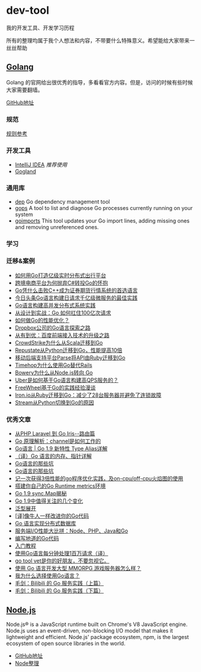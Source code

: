 # dev-tool
我的开发工具、开发学习历程

所有的整理均属于我个人想法和内容，不带要什么特殊意义。希望能给大家带来一丝丝帮助

## [Golang](http://golang.org/)
Golang 的官网给出很优秀的指导，多看看官方内容。但是，访问的时候有些时候大家需要翻墙。

[GitHub地址](https://github.com/golang)

### 规范
[规则参考](go.md)

### 开发工具
- [IntelliJ IDEA](https://www.jetbrains.com/idea/?iceinto) *推荐使用*
- [Gogland](https://www.jetbrains.com/go/?iceinto)

### 通用库
- [dep](https://github.com/golang/dep) Go dependency management tool
- [gops](https://github.com/google/gops) A tool to list and diagnose Go processes currently running on your system
- [goimports](https://github.com/bradfitz/goimports) This tool updates your Go import lines, adding missing ones and
removing unreferenced ones.

### 学习

### 迁移&案例
- [如何用Go打造亿级实时分布式出行平台](https://mp.weixin.qq.com/s/iy1JfYb7E4t8mByx_P_OyA)
- [跨境电商平台为何抛弃C#转投Go的怀抱](https://mp.weixin.qq.com/s/4lV0EwrwGsnUKiYwb3dMjw)
- [Go凭什么击败C++成为证券期货行情系统的首选语言](https://mp.weixin.qq.com/s/GWXog6Mg1xr35k5Oyxxr3g)
- [今日头条Go语言构建日请求千亿级微服务的最佳实践](https://mp.weixin.qq.com/s?__biz=MzIwMjE5MDU4OA==&mid=2653121987&idx=1&sn=bd7d32ef72412b725384a9bb39a19859&chksm=8d35b650ba423f46f44ce6f3ceb65e933470309e386231118ae04aa1f7fa38b2f99a3538ff50&mpshare=1&scene=1&srcid=0719zW0CI9ZiHbPUXigmg2GI#rd)
- [Go语言构建高并发分布式系统实践](https://mp.weixin.qq.com/s?__biz=MjM5NzAwNDI4Mg==&amp;mid=209282398&amp;idx=1&amp;sn=9ffef32b3ab93d1e239c9dc753a3a9bb&amp;scene=1#rd)
- [从设计到实战：Go 如何扛住100亿次请求](https://mp.weixin.qq.com/s?__biz=MjM5OTcxMzE0MQ==&mid=2653369890&idx=1&sn=254cb7771b85bb5bfecad761cec9ad62&chksm=bce4d6388b935f2e396bf03e1d49f76375e253bb7e76a482b6286dd300b3fa1009914324b784&mpshare=1&scene=1&srcid=04257RP0UnQm6EyBKLzXYHNh#rd)
- [如何做Go的性能优化？](https://zhuanlan.zhihu.com/p/27800985)
- [Dropbox公司的Go语言探索之路](http://www.infoq.com/cn/news/2017/07/Dropbox-company-go-explore)
- [从有到优：百度前端接入技术的升级之路](http://www.infoq.com/cn/articles/baidu-frontend-optimization)
- [CrowdStrike为什么从Scala迁移到Go](http://www.infoq.com/cn/news/2015/12/CrowdStrike-Scala-Go)
- [Repustate从Python迁移到Go，性能提高10倍](http://www.infoq.com/cn/news/2015/09/Repustate-Python-Falcon)
- [移动后端支持平台Parse将API由Ruby迁移到Go](http://www.infoq.com/cn/news/2015/06/Ruby-Go-API-Parse)
- [Timehop为什么使用Go替代Rails](http://www.infoq.com/cn/news/2015/03/timehop-go-replace-rails)
- [Bowery为什么从Node.js转向 Go](http://www.infoq.com/cn/news/2015/02/bowery-node-js-turn-to-go)
- [Uber是如何基于Go语言构建高QPS服务的？](http://www.infoq.com/cn/articles/uber-build-high-qps-services)
- [FreeWheel基于Go的实践经验漫谈](http://www.infoq.com/cn/news/2017/06/freewheel-experience-on-go)
- [Iron.io从Ruby迁移到Go：减少了28台服务器并避免了连锁故障](http://www.infoq.com/cn/news/2013/03/ruby-to-go)
- [Stream从Python切换到Go的原因](http://www.infoq.com/cn/articles/stream-switch-go)

### 优秀文章
- [从PHP Laravel 到 Go Iris--路由篇](https://yuanxuxu.com/2017/09/11/cong-php-laraveldao-go-iris-lu-you-pian/)
- [Go 原理解析：channel是如何工作的](https://mp.weixin.qq.com/s/kBimHA6KPsjtOJkkJEyRHw)
- [Go语言 | Go 1.9 新特性 Type Alias详解](http://www.flysnow.org/2017/08/26/go-1-9-type-alias.html)
- [（译）Go 语言的内存、指针详解](http://www.jianshu.com/p/44b9429d7bef)
- [Go语言的那些坑](https://i6448038.github.io/2017/07/28/Go语言的那些坑)
- [Go语言的那些坑](https://i6448038.github.io/2017/07/28/Go语言的那些坑)
- [记一次获得3倍性能的go程序优化实践，及on-cpu/off-cpu火焰图的使用](https://mp.weixin.qq.com/s/9IKaXeWTiiQTFlvZzxgsEA)
- [搭建你自己的Go Runtime metrics环境](http://tonybai.com/2017/07/04/setup-go-runtime-metrics-for-yourself/)
- [Go 1.9 sync.Map揭秘](http://colobu.com/2017/07/11/dive-into-sync-Map/)
- [Go 1.9中值得关注的几个变化](http://tonybai.com/2017/07/14/some-changes-in-go-1-9/)
- [泛型展开](http://v2p.ro/generics.cn.html)
- [[译]像牛人一样改进你的Go代码](http://colobu.com/2017/06/27/Lint-your-golang-code-like-a-mad-man/)
- [Go 语言实现分布式数据库](https://happyer.github.io/2017/06/26/2017-06-26-sharekv/)
- [服务端I/O性能大比拼：Node、PHP、Java和Go](http://www.itran.cc/2017/05/17/server-side-io-performance-node-php-java-go/)
- [编写地道的Go代码](http://colobu.com/2017/02/07/write-idiomatic-golang-codes/)
- [入门教程](https://github.com/zoeminghong/go-library)
- [使用Go语言每分钟处理1百万请求（译）](https://github.com/itfanr/articles-about-golang/blob/master/2016-10/1.handling-1-million-requests-per-minute-with-golang.md)
- [go tool vet是你的好朋友，不要忽视它。](https://github.com/itfanr/articles-about-golang/blob/master/2017-03/if-you-code-in-go-dont-forget-to-vet.md)
- [使用 Go 语言开发大型 MMORPG 游戏服务器怎么样？](https://www.zhihu.com/question/21098952/answer/47703631)
- [我为什么选择使用Go语言？](https://mp.weixin.qq.com/s?__biz=MzA4NTU2MTg3MQ==&mid=405835997&idx=1&sn=50bbe18cadbebdc71f555b0463d039e6&scene=0#wechat_redirect)
- [毛剑：Bilibili 的 Go 服务实践（上篇）](https://mp.weixin.qq.com/s?__biz=MjM5OTcxMzE0MQ==&mid=2653370296&idx=1&sn=7bb0f55841beabb1ca58aaa75fea244f&chksm=bce4d7a28b935eb462df3014e980b851b669bb7ec959b277f1bceaa41a1cd5a360f8c39ff02e&mpshare=1&scene=1&srcid=1009BmukWD156PEca8RmS6x4#rd)
- [毛剑：Bilibili 的 Go 服务实践（下篇）](https://mp.weixin.qq.com/s?__biz=MjM5OTcxMzE0MQ==&mid=2653370297&idx=1&sn=4c2773ba44c62f953378beac6f2a5985&chksm=bce4d7a38b935eb501b6997234c11d295c3b70b7a32ac2b002e844eb7d6b9d5d68cffcd73775&mpshare=1&scene=1&srcid=1010ZjUvfdjuorMWXB8bhXDj#rd)

## [Node.js](http://nodejs.org/)
Node.js® is a JavaScript runtime built on Chrome's V8 JavaScript engine. Node.js uses an event-driven, non-blocking I/O model that makes it lightweight and efficient. Node.js' package ecosystem, npm, is the largest ecosystem of open source libraries in the world.

- [GitHub地址](https://github.com/nodejs/node/)
- [Node整理](node.md)
